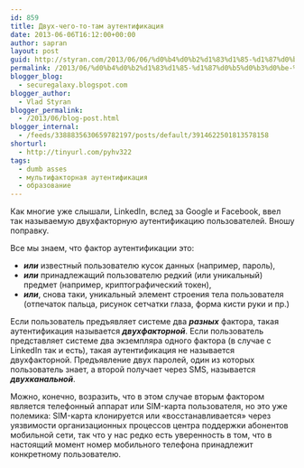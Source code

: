 ```yaml
---
id: 859
title: Двух-чего-то-там аутентификация
date: 2013-06-06T16:12:00+00:00
author: sapran
layout: post
guid: http://styran.com/2013/06/06/%d0%b4%d0%b2%d1%83%d1%85-%d1%87%d0%b5%d0%b3%d0%be-%d1%82%d0%be-%d1%82%d0%b0%d0%bc-%d0%b0%d1%83%d1%82%d0%b5%d0%bd%d1%82%d0%b8%d1%84%d0%b8%d0%ba%d0%b0%d1%86%d0%b8%d1%8f/
permalink: /2013/06/%d0%b4%d0%b2%d1%83%d1%85-%d1%87%d0%b5%d0%b3%d0%be-%d1%82%d0%be-%d1%82%d0%b0%d0%bc-%d0%b0%d1%83%d1%82%d0%b5%d0%bd%d1%82%d0%b8%d1%84%d0%b8%d0%ba%d0%b0%d1%86%d0%b8%d1%8f/
blogger_blog:
  - securegalaxy.blogspot.com
blogger_author:
  - Vlad Styran
blogger_permalink:
  - /2013/06/blog-post.html
blogger_internal:
  - /feeds/3388835630659782197/posts/default/3914622501813578158
shorturl:
  - http://tinyurl.com/pyhv322
tags:
  - dumb asses
  - мультифакторная аутентификация
  - образование
---
```

Как многие уже слышали, LinkedIn, вслед за Google и Facebook, ввел так называемую двухфакторную аутентификацию пользователей. Вношу поправку.

Все мы знаем, что фактор аутентификации это: 

  * _**или**_ известный пользователю кусок данных (например, пароль),
  * _**или**_ принадлежащий пользователю редкий (или уникальный) предмет (например, криптографический токен),
  * _**или**_, снова таки, уникальный элемент строения тела пользователя (отпечаток пальца, рисунок сетчатки глаза, форма кисти руки и пр.)

Если пользователь предъявляет системе два _**разных**_ фактора, такая аутентификация называется _**двухфакторной**_. Если пользователь представляет системе два экземпляра одного фактора (в случае с LinkedIn так и есть), такая аутентификация не называется двухфакторной. Предъявление двух паролей, один из которых пользователь знает, а второй получает через SMS, называется <b style="font-style: italic;">двухканальной</b>.

Можно, конечно, возразить, что в этом случае вторым фактором является телефонный аппарат или SIM-карта пользователя, но это уже полемика: SIM-карта клонируется или &#171;восстанавливается&#187; через уязвимости организационных процессов центра поддержки абонентов мобильной сети, так что у нас редко есть уверенность в том, что в настоящий момент номер мобильного телефона принадлежит конкретному пользователю.

<div class="addtoany_share_save_container addtoany_content_bottom">
  <div class="a2a_kit a2a_kit_size_32 addtoany_list a2a_target" id="wpa2a_278">
    <a class="a2a_button_facebook" href="http://www.addtoany.com/add_to/facebook?linkurl=https%3A%2F%2Fblog.styran.com%2F2013%2F06%2F%25d0%25b4%25d0%25b2%25d1%2583%25d1%2585-%25d1%2587%25d0%25b5%25d0%25b3%25d0%25be-%25d1%2582%25d0%25be-%25d1%2582%25d0%25b0%25d0%25bc-%25d0%25b0%25d1%2583%25d1%2582%25d0%25b5%25d0%25bd%25d1%2582%25d0%25b8%25d1%2584%25d0%25b8%25d0%25ba%25d0%25b0%25d1%2586%25d0%25b8%25d1%258f%2F&linkname=%D0%94%D0%B2%D1%83%D1%85-%D1%87%D0%B5%D0%B3%D0%BE-%D1%82%D0%BE-%D1%82%D0%B0%D0%BC%20%D0%B0%D1%83%D1%82%D0%B5%D0%BD%D1%82%D0%B8%D1%84%D0%B8%D0%BA%D0%B0%D1%86%D0%B8%D1%8F" title="Facebook" rel="nofollow" target="_blank"></a><a class="a2a_button_twitter" href="http://www.addtoany.com/add_to/twitter?linkurl=https%3A%2F%2Fblog.styran.com%2F2013%2F06%2F%25d0%25b4%25d0%25b2%25d1%2583%25d1%2585-%25d1%2587%25d0%25b5%25d0%25b3%25d0%25be-%25d1%2582%25d0%25be-%25d1%2582%25d0%25b0%25d0%25bc-%25d0%25b0%25d1%2583%25d1%2582%25d0%25b5%25d0%25bd%25d1%2582%25d0%25b8%25d1%2584%25d0%25b8%25d0%25ba%25d0%25b0%25d1%2586%25d0%25b8%25d1%258f%2F&linkname=%D0%94%D0%B2%D1%83%D1%85-%D1%87%D0%B5%D0%B3%D0%BE-%D1%82%D0%BE-%D1%82%D0%B0%D0%BC%20%D0%B0%D1%83%D1%82%D0%B5%D0%BD%D1%82%D0%B8%D1%84%D0%B8%D0%BA%D0%B0%D1%86%D0%B8%D1%8F" title="Twitter" rel="nofollow" target="_blank"></a><a class="a2a_button_google_plus" href="http://www.addtoany.com/add_to/google_plus?linkurl=https%3A%2F%2Fblog.styran.com%2F2013%2F06%2F%25d0%25b4%25d0%25b2%25d1%2583%25d1%2585-%25d1%2587%25d0%25b5%25d0%25b3%25d0%25be-%25d1%2582%25d0%25be-%25d1%2582%25d0%25b0%25d0%25bc-%25d0%25b0%25d1%2583%25d1%2582%25d0%25b5%25d0%25bd%25d1%2582%25d0%25b8%25d1%2584%25d0%25b8%25d0%25ba%25d0%25b0%25d1%2586%25d0%25b8%25d1%258f%2F&linkname=%D0%94%D0%B2%D1%83%D1%85-%D1%87%D0%B5%D0%B3%D0%BE-%D1%82%D0%BE-%D1%82%D0%B0%D0%BC%20%D0%B0%D1%83%D1%82%D0%B5%D0%BD%D1%82%D0%B8%D1%84%D0%B8%D0%BA%D0%B0%D1%86%D0%B8%D1%8F" title="Google+" rel="nofollow" target="_blank"></a><a class="a2a_button_linkedin" href="http://www.addtoany.com/add_to/linkedin?linkurl=https%3A%2F%2Fblog.styran.com%2F2013%2F06%2F%25d0%25b4%25d0%25b2%25d1%2583%25d1%2585-%25d1%2587%25d0%25b5%25d0%25b3%25d0%25be-%25d1%2582%25d0%25be-%25d1%2582%25d0%25b0%25d0%25bc-%25d0%25b0%25d1%2583%25d1%2582%25d0%25b5%25d0%25bd%25d1%2582%25d0%25b8%25d1%2584%25d0%25b8%25d0%25ba%25d0%25b0%25d1%2586%25d0%25b8%25d1%258f%2F&linkname=%D0%94%D0%B2%D1%83%D1%85-%D1%87%D0%B5%D0%B3%D0%BE-%D1%82%D0%BE-%D1%82%D0%B0%D0%BC%20%D0%B0%D1%83%D1%82%D0%B5%D0%BD%D1%82%D0%B8%D1%84%D0%B8%D0%BA%D0%B0%D1%86%D0%B8%D1%8F" title="LinkedIn" rel="nofollow" target="_blank"></a><a class="a2a_dd addtoany_share_save" href="https://www.addtoany.com/share"></a>
  </div>
</div>